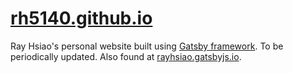 # [rh5140.github.io](https://rh5140.github.io/)
Ray Hsiao's personal website built using [Gatsby framework](https://www.gatsbyjs.com/). To be periodically updated. Also found at [rayhsiao.gatsbyjs.io](https://rayhsiao.gatsbyjs.io).
